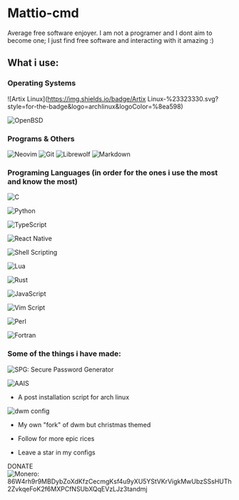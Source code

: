 # Mattio-cmd
Average free software enjoyer. I am not a programer and I dont aim to become one; I just find free software and interacting with it amazing :)

## What i use:

### Operating Systems

![Artix Linux](https://img.shields.io/badge/Artix Linux-%23323330.svg?style=for-the-badge&logo=archlinux&logoColor=%8ea598)  

![OpenBSD](https://img.shields.io/badge/OpenBSD-%23323330.svg?style=for-the-badge&logo=openbsd&logoColor=%8ea598)  

### Programs & Others

![Neovim](https://img.shields.io/badge/NeoVim-%2357A143.svg?&style=for-the-badge&logo=neovim&logoColor=white)
![Git](https://img.shields.io/badge/Git-%23323330.svg?style=for-the-badge&logo=git&logoColor=%8ea598)
![Librewolf](https://img.shields.io/badge/Firefox-FF7139?style=for-the-badge&logo=Firefox-Browser&logoColor=white)
![Markdown](https://img.shields.io/badge/markdown-%23000000.svg?style=for-the-badge&logo=markdown&logoColor=white)

### Programing Languages (in order for the ones i use the most and know the most)
![C](https://img.shields.io/badge/C%20Programing%20Language-%23323330.svg?style=for-the-badge&logo=c&logoColor=%8ea598)

![Python](https://img.shields.io/badge/C%20Programing%20Language-%23323330.svg?style=for-the-badge&logo=python&logoColor=%8ea598)

![TypeScript](https://img.shields.io/badge/TypeScript-%23323330.svg?style=for-the-badge&logo=typescript&logoColor=%8ea598)

![React Native](https://img.shields.io/badge/React%20native-%23323330.svg?style=for-the-badge&logo=react&logoColor=%8ea598)

![Shell Scripting](https://img.shields.io/badge/Shell%20Scripting-%23323330.svg?style=for-the-badge&logo=shell&logoColor=%8ea598)

![Lua](https://img.shields.io/badge/Lua-%23323330.svg?style=for-the-badge&logo=lua&logoColor=%8ea598)

![Rust](https://img.shields.io/badge/Rust-%23323330.svg?style=for-the-badge&logo=rust&logoColor=%8ea598)

![JavaScript](https://img.shields.io/badge/javascript-%23323330.svg?style=for-the-badge&logo=javascript&logoColor=%23F7DF1E)

![Vim Script](https://img.shields.io/badge/Vim%20Script-%23323330.svg?style=for-the-badge&logo=vim&logoColor=%8ea598)

![Perl](https://img.shields.io/badge/Perl-%23323330.svg?style=for-the-badge&logo=perl&logoColor=%8ea598)

![Fortran](https://img.shields.io/badge/Fortran-%23323330.svg?style=for-the-badge&logo=fortran&logoColor=%8ea598)

### Some of the things i have made:
![SPG: Secure Password Generator](https://github.com/Mattio-cmd/spg)

![AAIS](https://github.com/Mattio-cmd/AAIS)
  - A post installation script for arch linux

![dwm config](https://github.com/Mattio-cmd/dwm-christmas)
  - My own "fork" of dwm but christmas themed

- Follow for more epic rices
- Leave a star in my configs 

DONATE  
![Monero](https://img.shields.io/badge/-%23323330.svg?style=for-the-badge&logo=monero&logoColor=%8ea598): 86W4rh9r9MBDybZoXdKfzCecmgKsf4u9yXU5YStVKrVigkMwUbzSSsHUTh2ZvkqeFoK2f6MXPCfNSUbXQqEVzLJz3tandmj
